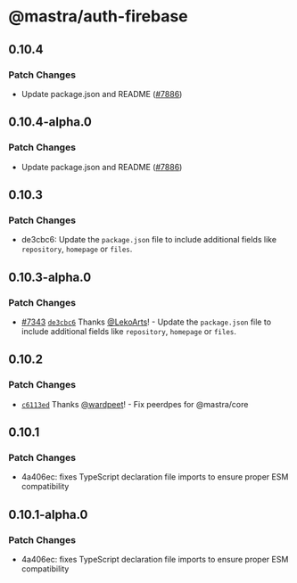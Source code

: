 # @mastra/auth-firebase

## 0.10.4

### Patch Changes

- Update package.json and README ([#7886](https://github.com/mastra-ai/mastra/pull/7886))

## 0.10.4-alpha.0

### Patch Changes

- Update package.json and README ([#7886](https://github.com/mastra-ai/mastra/pull/7886))

## 0.10.3

### Patch Changes

- de3cbc6: Update the `package.json` file to include additional fields like `repository`, `homepage` or `files`.

## 0.10.3-alpha.0

### Patch Changes

- [#7343](https://github.com/mastra-ai/mastra/pull/7343) [`de3cbc6`](https://github.com/mastra-ai/mastra/commit/de3cbc61079211431bd30487982ea3653517278e) Thanks [@LekoArts](https://github.com/LekoArts)! - Update the `package.json` file to include additional fields like `repository`, `homepage` or `files`.

## 0.10.2

### Patch Changes

- [`c6113ed`](https://github.com/mastra-ai/mastra/commit/c6113ed7f9df297e130d94436ceee310273d6430) Thanks [@wardpeet](https://github.com/wardpeet)! - Fix peerdpes for @mastra/core

## 0.10.1

### Patch Changes

- 4a406ec: fixes TypeScript declaration file imports to ensure proper ESM compatibility

## 0.10.1-alpha.0

### Patch Changes

- 4a406ec: fixes TypeScript declaration file imports to ensure proper ESM compatibility
